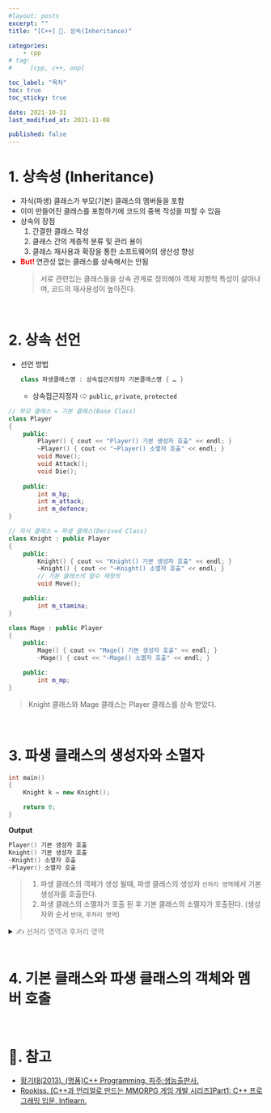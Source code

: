 ```yaml
---
#layout: posts
excerpt: ""
title: "[C++] 📂. 상속(Inheritance)"

categories:
    - cpp
# tag:
#     [cpp, c++, oop]

toc_label: "목차"
toc: true
toc_sticky: true

date: 2021-10-31
last_modified_at: 2021-11-08

published: false
---
```


# 1. 상속성 (Inheritance)
- 자식(파생) 클래스가 부모(기본) 클래스의 멤버들을 포함
- 이미 만들어진 클래스를 포함하기에 코드의 중복 작성을 피할 수 있음
- 상속의 장점
  1. 간결한 클래스 작성
  2. 클래스 간의 계층적 분류 및 관리 용이
  3. 클래스 재사용과 확장을 통한 소프트웨어의 생산성 향상
- **<span style="color:Red">But! </span>** 연관성 없는 클래스를 상속해서는 안됨
  > 서로 관련있는 클래스들을 상속 관계로 정의해야 객체 지향적 특성이 살아나며, 코드의 재사용성이 높아진다.

<br>

# 2. 상속 선언
- 선언 방법
    ```c++
    class 파생클래스명 : 상속접근지정자 기본클래스명 { … }
    ```
    - 상속접근지정자 ⇨ `public`, `private`, `protected`

```c++
// 부모 클래스 = 기본 클래스(Base Class)
class Player
{
    public:
        Player() { cout << "Player() 기본 생성자 호출" << endl; }
        ~Player() { cout << "~Player() 소멸자 호출" << endl; }
        void Move();
        void Attack();
        void Die();
    
    public:
        int m_hp;
        int m_attack;
        int m_defence;
}

// 자식 클래스 = 파생 클래스(Derived Class)
class Knight : public Player
{
    public:
        Knight() { cout << "Knight() 기본 생성자 호출" << endl; }
        ~Knight() { cout << "~Knight() 소멸자 호출" << endl; }
        // 기본 클래스의 함수 재정의
        void Move();

    public:
        int m_stamina;
}

class Mage : public Player
{
    public:
        Mage() { cout << "Mage() 기본 생성자 호출" << endl; }
        ~Mage() { cout << "~Mage() 소멸자 호출" << endl; }

    public:
        int m_mp;
}
```
> Knight 클래스와 Mage 클래스는 Player 클래스를 상속 받았다.

<br>

# 3. 파생 클래스의 생성자와 소멸자
```c++
int main()
{
    Knight k = new Knight();

    return 0;
}
```

**Output**
```c++
Player() 기본 생성자 호출
Knight() 기본 생성자 호출
~Knight() 소멸자 호출
~Player() 소멸자 호출
```
> 1. 파생 클래스의 객체가 생성 될때, 파생 클래스의 생성자 `선처리 영역`에서 기본 생성자를 호출한다.
> 2. 파생 클래스의 소멸자가 호출 된 후 기본 클래스의 소멸자가 호출된다. (생성자와 순서 `반대`, `후처리 영역`)

<details>
<summary><span style="color:Gray">✍ 선처리 영역과 후처리 영역</span></summary>
<div markdown="1">

```c++
class Knight
{
    public:
        Knight()
        /*
            선처리 영역
            : 파생 클래스 생성자가 호출되기 전에 기본 생성자 호출
            : Player() 기본 생성자 호출
        */
        {
            // …
        }
        
        ~Knight()
        {
            // …
        }
        /*
            후처리 영역
            : 파생 클래스 소멸자가 호출 된 후 기본 클래스 소멸자 호출
            : ~Player() 소멸자 호출
        */

}
```

</div>
</details>

<br>

# 4. 기본 클래스와 파생 클래스의 객체와 멤버 호출


<br>

# 📑. 참고
* [황기태(2013). (명품)C++ Programming. 파주:생능출판사.](https://www.booksr.co.kr/html/book/book.asp?seq=697053)
* [Rookiss. [C++과 언리얼로 만드는 MMORPG 게임 개발 시리즈]Part1: C++ 프로그래밍 입문. Inflearn.](https://www.inflearn.com/course/%EC%96%B8%EB%A6%AC%EC%96%BC-3d-mmorpg-1/dashboard)